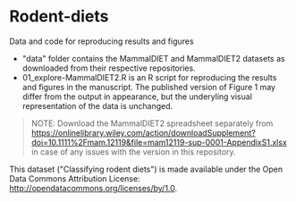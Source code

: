 # Rodent-diets
Data and code for reproducing results and figures

* "data" folder contains the MammalDIET and MammalDIET2 datasets as downloaded from their respective repositories.
* 01_explore-MammalDIET2.R is an R script for reproducing the results and figures in the manuscript. The published version of Figure 1 may differ from the output in appearance, but the underyling visual representation of the data is unchanged.

> NOTE: Download the MammalDIET2 spreadsheet separately from https://onlinelibrary.wiley.com/action/downloadSupplement?doi=10.1111%2Fmam.12119&file=mam12119-sup-0001-AppendixS1.xlsx in case of any issues with the version in this repository.

This dataset ("Classifying rodent diets") is made available under the Open Data Commons Attribution License: http://opendatacommons.org/licenses/by/1.0.
